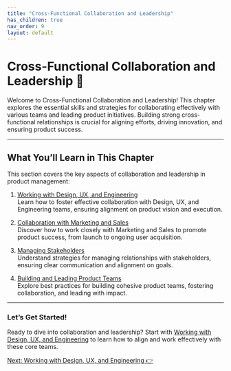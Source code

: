 ```yaml
---
title: "Cross-Functional Collaboration and Leadership"
has_children: true
nav_order: 9
layout: default
---
```


# Cross-Functional Collaboration and Leadership 🤝

Welcome to Cross-Functional Collaboration and Leadership! This chapter explores the essential skills and strategies for collaborating effectively with various teams and leading product initiatives. Building strong cross-functional relationships is crucial for aligning efforts, driving innovation, and ensuring product success.

---

## What You’ll Learn in This Chapter

This section covers the key aspects of collaboration and leadership in product management:

1. [Working with Design, UX, and Engineering](working-with-design-ux-and-engineering)  
   Learn how to foster effective collaboration with Design, UX, and Engineering teams, ensuring alignment on product vision and execution.

2. [Collaboration with Marketing and Sales](collaboration-with-marketing-and-sales)  
   Discover how to work closely with Marketing and Sales to promote product success, from launch to ongoing user acquisition.

3. [Managing Stakeholders](managing-stakeholders)  
   Understand strategies for managing relationships with stakeholders, ensuring clear communication and alignment on goals.

4. [Building and Leading Product Teams](building-and-leading-product-teams)  
   Explore best practices for building cohesive product teams, fostering collaboration, and leading with impact.

---

### Let’s Get Started!

Ready to dive into collaboration and leadership? Start with [Working with Design, UX, and Engineering](working-with-design-ux-and-engineering) to learn how to align and work effectively with these core teams.

<div class="nav-buttons">
    <a href="working-with-design-ux-and-engineering" class="btn btn-primary">Next: Working with Design, UX, and Engineering 👉</a>
</div>